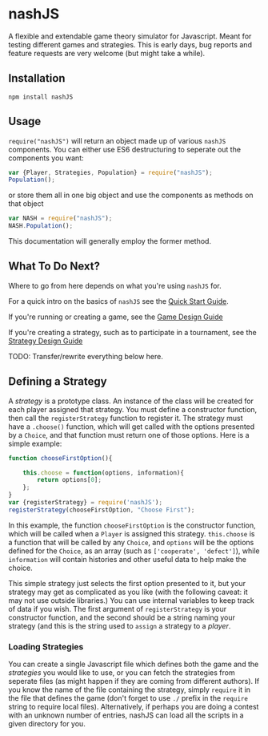 # nashJS
A flexible and extendable game theory simulator for Javascript. Meant for testing different games and strategies. This is early days, bug reports and feature requests are very welcome (but might take a while).

<!-- toc -->



<!-- tocstop -->

## Installation

```
npm install nashJS
```
## Usage

`require("nashJS")` will return an object made up of various `nashJS` components. You can either use ES6 destructuring to seperate out the components you want:

```js
var {Player, Strategies, Population} = require("nashJS");
Population();
```

or store them all in one big object and use the components as methods on that object
```js
var NASH = require("nashJS");
NASH.Population();
```

This documentation will generally employ the former method.

## What To Do Next?

Where to go from here depends on what you're using `nashJS` for.

For a quick intro on the basics of `nashJS` see the [Quick Start Guide](./docs/quick-start.md).

If you're running or creating a game, see the [Game Design Guide](./docs/game-design.md)

If you're creating a strategy, such as to participate in a tournament, see the [Strategy Design Guide](./docs/strategy-design.md)

TODO: Transfer/rewrite everything below here.

## Defining a Strategy
A *strategy* is a prototype class. An instance of the class will be created for each player assigned that strategy. You must define a constructor function, then call the `registerStrategy` function to register it. The strategy must have a `.choose()` function, which will get called with the options presented by a `Choice`, and that function must return one of those options. Here is a simple example:
```javascript
function chooseFirstOption(){

	this.choose = function(options, information){
		return options[0];
	};
}
var {registerStrategy} = require('nashJS');
registerStrategy(chooseFirstOption, "Choose First");
```
In this example, the function `chooseFirstOption` is the constructor function, which will be called when a `Player` is assigned this strategy. `this.choose` is a function that will be called by any `Choice`, and `options` will be the options defined for the `Choice`, as an array (such as `['cooperate', 'defect']`), while `information` will contain histories and other useful data to help make the choice.

This simple strategy just selects the first option presented to it, but your strategy may get as complicated as you like (with the following caveat: it may not use outside libraries.) You can use internal variables to keep track of data if you wish. The first argument of `registerStrategy` is your constructor function, and the second should be a string naming your strategy (and this is the string used to `assign` a strategy to a *player*.

### Loading Strategies
You can create a single Javascript file which defines both the game and the *strategies* you would like to use, or you can fetch the strategies from seperate files (as might happen if they are coming from different authors). If you know the name of the file containing the strategy, simply `require` it in the file that defines the game (don't forget to use `./` prefix in the `require` string to require local files). Alternatively, if perhaps you are doing a contest with an unknown number of entries, nashJS can load all the scripts in a given directory for you.
